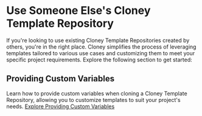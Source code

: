 # Use Someone Else's Cloney Template Repository

If you're looking to use existing Cloney Template Repositories created by others, you're in the right place. Cloney simplifies the process of leveraging templates tailored to various use cases and customizing them to meet your specific project requirements. Explore the following section to get started:

## Providing Custom Variables

Learn how to provide custom variables when cloning a Cloney Template Repository, allowing you to customize templates to suit your project's needs. [Explore Providing Custom Variables](providing-custom-variables.md)
